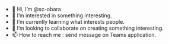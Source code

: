 - 👋 Hi, I’m @sc-obara
- 👀 I’m interested in something interesting.
- 🌱 I’m currently learning what interests people.
- 💞️ I’m looking to collaborate on creating something interesting.
- 📫 How to reach me : send message on Teams application.

<!---
sc-obara/sc-obara is a ✨ special ✨ repository because its `README.md` (this file) appears on your GitHub profile.
You can click the Preview link to take a look at your changes.
--->
